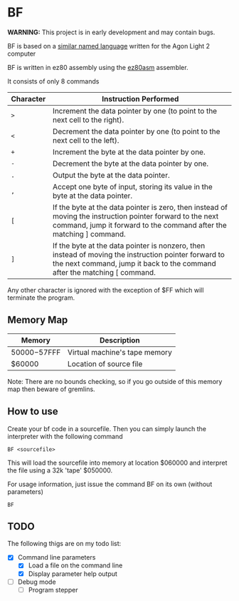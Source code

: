 # BF

**WARNING:** This project is in early development and may contain bugs.

BF is based on a [similar named language](https://en.wikipedia.org/wiki/Brainfuck) written for the Agon Light 2 computer

BF is written in ez80 assembly using the [ez80asm](https://github.com/envenomator/agon-ez80asm) assembler.

It consists of only 8 commands

| Character | Instruction Performed |
| --------- | --------------------- |
| `>` | Increment the data pointer by one (to point to the next cell to the right). |
| `<` | Decrement the data pointer by one (to point to the next cell to the left). |
| `+` | Increment the byte at the data pointer by one. |
| `-` | Decrement the byte at the data pointer by one. |
| `.` | Output the byte at the data pointer. |
| `,` | Accept one byte of input, storing its value in the byte at the data pointer. |
| `[` | If the byte at the data pointer is zero, then instead of moving the instruction pointer forward to the next command, jump it forward to the command after the matching ] command. |
| `]` | If the byte at the data pointer is nonzero, then instead of moving the instruction pointer forward to the next command, jump it back to the command after the matching [ command. |

Any other character is ignored with the exception of $FF which will terminate the program.

## Memory Map

| Memory | Description |
| ------ | ----------- |
| $50000-$57FFF | Virtual machine's tape memory |
| $60000 | Location of source file |

Note: There are no bounds checking, so if you go outside of this memory map then beware of gremlins.

## How to use

Create your bf code in a sourcefile. Then you can simply launch the interpreter with the following command

    BF <sourcefile>

This will load the sourcefile into memory at location $060000 and interpret the file using a 32k 'tape' $050000.

For usage information, just issue the command BF on its own (without parameters)

    BF

## TODO

The following thigs are on my todo list:

- [X] Command line parameters
  - [x] Load a file on the command line
  - [X] Display parameter help output
- [ ] Debug mode
  - [ ] Program stepper
